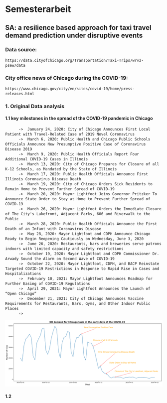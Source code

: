 # Semesterarbeit
## SA: a resilience based approach for taxi travel demand prediction under disruptive events

### Data source: 
    https://data.cityofchicago.org/Transportation/Taxi-Trips/wrvz-psew/data

### City office news of Chicago during the COVID-19: 
    https://www.chicago.gov/city/en/sites/covid-19/home/press-releases.html

###   1. Original Data analysis

####  1.1 key milestones in the spread of the COVID-19 pandemic in Chicago

          ->  January 24, 2020: City of Chicago Announces First Local Patient with Travel-Related Case of 2019 Novel Coronavirus
          ->  March 6, 2020: Public Health and Chicago Public Schools Officials Announce New Presumptive Positive Case of Coronavirus Disease 2019
          ->  March 9, 2020: Public Health Officials Report Four Additional COVID-19 Cases in Illinois 
          ->  March 13, 2020: City of Chicago Prepares for Closure of all K-12 Schools, as Mandated by the State of Illinois
          ->  March 17, 2020: Public Health Officials Announce First Illinois Coronavirus Disease Death
          ->  March 19, 2020: City of Chicago Orders Sick Residents to Remain Home to Prevent Further Spread of COVID-19
          ->  March 20, 2020: Mayor Lightfoot Joins Governor Pritzker To Announce State Order to Stay at Home to Prevent Further Spread of COVID-19
          ->  March 26, 2020: Mayor Lightfoot Orders the Immediate Closure of The City's Lakefront, Adjacent Parks, 606 and Riverwalk to the Public
          ->  March 28, 2020: Public Health Officials Announce the First Death of an Infant with Coronavirus Disease
          ->  May 28, 2020: Mayor Lightfoot and CDPH Announce Chicago Ready to Begin Reopening Cautiously on Wednesday, June 3, 2020
          ->  June 26, 2020: Restaurants, bars and breweries serve patrons indoors with limited capacity and safety restrictions
          ->  October 19, 2020: Mayor Lightfoot and CDPH Commissioner Dr. Arwady Sound the Alarm on Second Wave of COVID-19
          ->  October 22, 2020: Mayor Lightfoot, CDPH, and BACP Reinstate Targeted COVID-19 Restrictions in Response to Rapid Rise in Cases and Hospitalizations
          ->  February 10, 2021: Mayor Lightfoot Announces Roadmap for Further Easing of COVID-19 Regulations
          ->  April 29, 2021: Mayor Lightfoot Announces the Launch of “Open Chicago”
          ->  December 21, 2021: City of Chicago Announces Vaccine Requirements for Restaurants, Bars, Gyms, and Other Indoor Public Places
          ->  
      
![image](https://github.com/EisenHanhan/semesterarbeit/blob/main/IMG/OD_demand_early.png)
#### 1.2 
